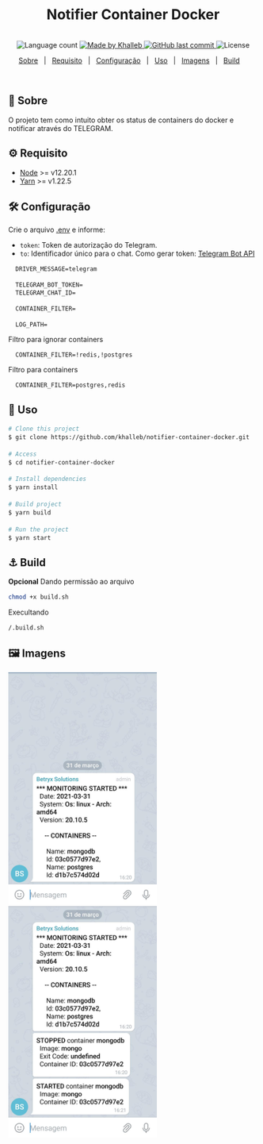 <h1 align="center">
   Notifier Container Docker
</h1>

<p align="center">
  <br>
  <img alt="Language count" src="https://img.shields.io/github/repo-size/khalleb/notifier-container-docker"/>

  <a href="https://www.linkedin.com/in/khalleb/">
    <img alt="Made by Khalleb" src="https://img.shields.io/badge/made%20by-khalleb-%237519C1">
  </a>

  <a href="https://github.com/khalleb/ignews/commits/main">
    <img alt="GitHub last commit" src="https://img.shields.io/github/last-commit/khalleb/notifier-container-docker">
  </a>

  <img alt="License" src="https://img.shields.io/github/license/khalleb/notifier-container-docker">
</p>


<p align="center">
  <a href="#dart-sobre">Sobre</a> &#xa0; | &#xa0;
  <a href="#gear-requisito">Requisito</a> &#xa0; | &#xa0;
  <a href="#hammer_and_wrench-configuração">Configuração</a> &#xa0; | &#xa0;
  <a href="#rocket-uso">Uso</a> &#xa0; | &#xa0;
  <a href="#framed_picture-imagens">Imagens</a> &#xa0; | &#xa0;
  <a href="#anchor-build">Build</a> &#xa0; &#xa0;
</p>

<br>

## :dart: Sobre ##
O projeto tem como intuito obter os status de containers do docker e notificar através do TELEGRAM.
## :gear: Requisito ##

- [Node](https://nodejs.org/en/) >= v12.20.1
- [Yarn](https://yarnpkg.com/lang/en/) >= v1.22.5


## :hammer_and_wrench: Configuração
Crie o arquivo [.env](https://github.com/khalleb/notifier-container-docker/blob/main/.env.example) e informe:
* `token`: Token de autorização do Telegram.
* `to`:  Identificador único para o chat.
Como gerar token: [Telegram Bot API](https://core.telegram.org/bots/api)
```env
  DRIVER_MESSAGE=telegram

  TELEGRAM_BOT_TOKEN=
  TELEGRAM_CHAT_ID=

  CONTAINER_FILTER=

  LOG_PATH=
```
Filtro para ignorar containers
```env
  CONTAINER_FILTER=!redis,!postgres
```
Filtro para containers
```env
  CONTAINER_FILTER=postgres,redis
```

## :rocket: Uso ##

```bash
# Clone this project
$ git clone https://github.com/khalleb/notifier-container-docker.git

# Access
$ cd notifier-container-docker

# Install dependencies
$ yarn install

# Build project
$ yarn build

# Run the project
$ yarn start
```

## :anchor: Build
 **Opcional**
Dando permissão ao arquivo
```bash
chmod +x build.sh
```
Execultando
```bash
/.build.sh
```
## :framed_picture: Imagens ##

<div>
    <img alt = "Image telegram one" src = "./.github/images/image-01.jpeg" width = "300px"/>
    <img alt = "Image telegram two" src = "./.github/images/image-02.jpeg" width = "300px"/>
</div>



